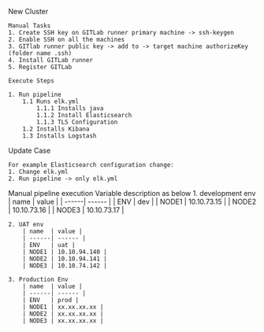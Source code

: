 New Cluster

    Manual Tasks
    1. Create SSH key on GITLab runner primary machine -> ssh-keygen
    2. Enable SSH on all the machines
    3. GITlab runner public key -> add to -> target machine authorizeKey (folder name .ssh)
    4. Install GITLab runner
    5. Register GITLab 

    Execute Steps

    1. Run pipeline
        1.1 Runs elk.yml
            1.1.1 Installs java
            1.1.2 Install Elasticsearch
            1.1.3 TLS Configuration
        1.2 Installs Kibana
        1.3 Installs Logstash

Update Case

    For example Elasticsearch configuration change:
    1. Change elk.yml
    2. Run pipeline -> only elk.yml

Manual pipeline execution
    Variable description as below
    1. development env        
        | name  | value |
        | ------| ------ |
        | ENV   | dev |
        | NODE1 | 10.10.73.15 |
        | NODE2 | 10.10.73.16 |
        | NODE3 | 10.10.73.17 |
 
    2. UAT env
        | name  | value |
        | ------| ------ |
        | ENV   | uat |
        | NODE1 | 10.10.94.140 |
        | NODE2 | 10.10.94.141 |
        | NODE3 | 10.10.74.142 |

    3. Production Env
        | name  | value |
        | ------| ------ |
        | ENV   | prod |
        | NODE1 | xx.xx.xx.xx |
        | NODE2 | xx.xx.xx.xx |
        | NODE3 | xx.xx.xx.xx |

